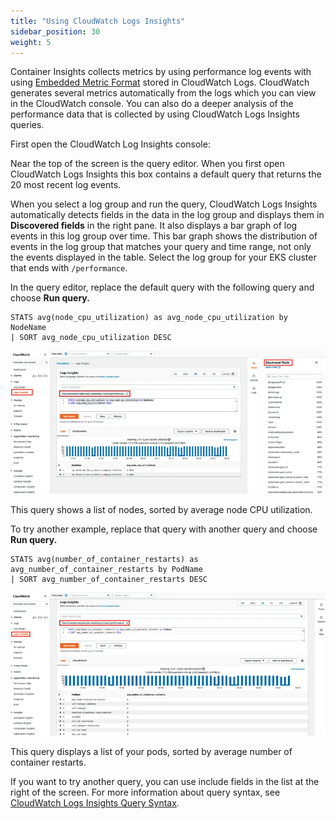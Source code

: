 ```yaml
---
title: "Using CloudWatch Logs Insights"
sidebar_position: 30
weight: 5
---
```


Container Insights collects metrics by using performance log events with using [Embedded Metric Format](https://docs.aws.amazon.com/AmazonCloudWatch/latest/monitoring/CloudWatch_Embedded_Metric_Format.html) stored in CloudWatch Logs. CloudWatch generates several metrics automatically from the logs which you can view in the CloudWatch console. You can also do a deeper analysis of the performance data that is collected by using CloudWatch Logs Insights queries.

First open the CloudWatch Log Insights console:

<ConsoleButton url="https://console.aws.amazon.com/cloudwatch/home#logsV2:logs-insights" service="cloudwatch" label="Open CloudWatch console"/>

Near the top of the screen is the query editor. When you first open CloudWatch Logs Insights this box contains a default query that returns the 20 most recent log events.

When you select a log group and run the query, CloudWatch Logs Insights automatically detects fields in the data in the log group and displays them in **Discovered fields** in the right pane. It also displays a bar graph of log events in this log group over time. This bar graph shows the distribution of events in the log group that matches your query and time range, not only the events displayed in the table. Select the log group for your EKS cluster that ends with `/performance`.

In the query editor, replace the default query with the following query and choose **Run query.**

```text
STATS avg(node_cpu_utilization) as avg_node_cpu_utilization by NodeName
| SORT avg_node_cpu_utilization DESC
```

![Query1](./assets/query1.webp)

This query shows a list of nodes, sorted by average node CPU utilization.

To try another example, replace that query with another query and choose **Run query.**

```text
STATS avg(number_of_container_restarts) as avg_number_of_container_restarts by PodName
| SORT avg_number_of_container_restarts DESC
```

![Query2](./assets/query2.webp)

This query displays a list of your pods, sorted by average number of container restarts.

If you want to try another query, you can use include fields in the list at the right of the screen. For more information about query syntax, see [CloudWatch Logs Insights Query Syntax](https://docs.aws.amazon.com/AmazonCloudWatch/latest/logs/CWL_QuerySyntax.html).
